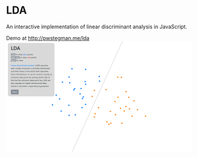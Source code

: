# LDA

An interactive implementation of linear discriminant analysis in JavaScript.

Demo at http://pwstegman.me/lda
![Screenshot of demo](img/screen.png?raw=true)
